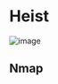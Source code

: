 # Heist

![image](https://user-images.githubusercontent.com/5285547/124948621-c1294680-e008-11eb-8605-9172fe1596bd.png)

## Nmap 

